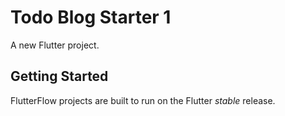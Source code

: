 # Todo Blog Starter 1

A new Flutter project.

## Getting Started

FlutterFlow projects are built to run on the Flutter _stable_ release.
